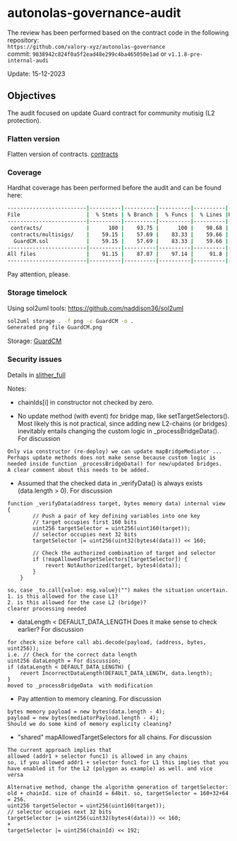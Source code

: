 # autonolas-governance-audit
The review has been performed based on the contract code in the following repository:<br>
`https://github.com/valory-xyz/autonolas-governance` <br>
commit: `9838942c824f0a5f2ead48e299c4ba465050e1ad` or `v1.1.8-pre-internal-audi` <br> 

Update: 15-12-2023  <br>

## Objectives
The audit focused on update Guard contract for community mutisig (L2 protection). <BR>

### Flatten version
Flatten version of contracts. [contracts](https://github.com/valory-xyz/autonolas-governance/blob/main/audits/internal8/analysis/contracts)

### Coverage
Hardhat coverage has been performed before the audit and can be found here:
```sh
-------------------------|----------|----------|----------|----------|----------------|
File                     |  % Stmts | % Branch |  % Funcs |  % Lines |Uncovered Lines |
-------------------------|----------|----------|----------|----------|----------------|
 contracts/              |      100 |    93.75 |      100 |    98.68 |                |
 contracts/multisigs/    |    59.15 |    57.69 |    83.33 |    59.66 |                |
  GuardCM.sol            |    59.15 |    57.69 |    83.33 |    59.66 |... 327,364,367 |
-------------------------|----------|----------|----------|----------|----------------|
All files                |    91.15 |    87.07 |    97.14 |     91.8 |                |
-------------------------|----------|----------|----------|----------|----------------|
```
Pay attention, please.  

### Storage timelock
Using sol2uml tools: https://github.com/naddison36/sol2uml <br>
```bash
sol2uml storage . -f png -c GuardCM -o .
Generated png file GuardCM.png
```
Storage: [GuardCM](https://github.com/valory-xyz/autonolas-governance/blob/main/audits/internal8/analysis/GuardCM.png)

### Security issues
Details in [slither_full](https://github.com/valory-xyz/autonolas-governance/blob/main/audits/internal8/analysis/slither_full.txt) <br>

Notes: <br>
- chainIds[i] in constructor not checked by zero. 

- No update method (with event) for bridge map, like setTargetSelectors(). <br>
Most likely this is not practical, since adding new L2-chains (or bridges) inevitably entails changing the custom logic in _processBridgeData(). <br>
For discussion
```
Only via constructor (re-deploy) we can update mapBridgeMediator ...
Perhaps update methods does not make sense because custom logic is needed inside function _processBridgeData() for new/updated bridges.
A clear comment about this needs to be added.
```

- Assumed that the checked data in _verifyData() is always exists (data.length > 0). For discussion
```
function _verifyData(address target, bytes memory data) internal view {
        // Push a pair of key defining variables into one key
        // target occupies first 160 bits
        uint256 targetSelector = uint256(uint160(target));
        // selector occupies next 32 bits
        targetSelector |= uint256(uint32(bytes4(data))) << 160;

        // Check the authorized combination of target and selector
        if (!mapAllowedTargetSelectors[targetSelector]) {
            revert NotAuthorized(target, bytes4(data));
        }
    }

so, case _to.call{value: msg.value}("") makes the situation uncertain.
1. is this allowed for the case L1?
2. is this allowed for the case L2 (bridge)?
clearer processing needed
```

- dataLength < DEFAULT_DATA_LENGTH Does it make sense to check earlier? For discussion
```
for check size before call abi.decode(payload, (address, bytes, uint256));
i.e. // Check for the correct data length
uint256 dataLength = For discussion;
if (dataLength < DEFAULT_DATA_LENGTH) {
    revert IncorrectDataLength(DEFAULT_DATA_LENGTH, data.length);
}
moved to _processBridgeData  with modification 
```

- Pay attention to memory cleaning. For discussion
```
bytes memory payload = new bytes(data.length - 4);
payload = new bytes(mediatorPayload.length - 4);
Should we do some kind of memory explicity cleaning?
```

- "shared" mapAllowedTargetSelectors for all chains. For discussion
```
The current approach implies that
allowed (addr1 + selector func1) is allowed in any chains
so, if you allowed addr1 + selector func1 for L1 this implies that you have enabled it for the L2 (polygon as example) as well. and vice versa

Alternative method, change the algorithm generation of targetSelector: old + chainId. size of chainId = 64bit. so, targetSelector = 160+32+64 = 256.
uint256 targetSelector = uint256(uint160(target));
// selector occupies next 32 bits
targetSelector |= uint256(uint32(bytes4(data))) << 160;
+
targetSelector |= uint256(chainId) << 192;
```








 
